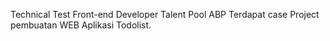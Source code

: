 Technical Test Front-end Developer Talent Pool ABP Terdapat case Project pembuatan WEB Aplikasi Todolist.